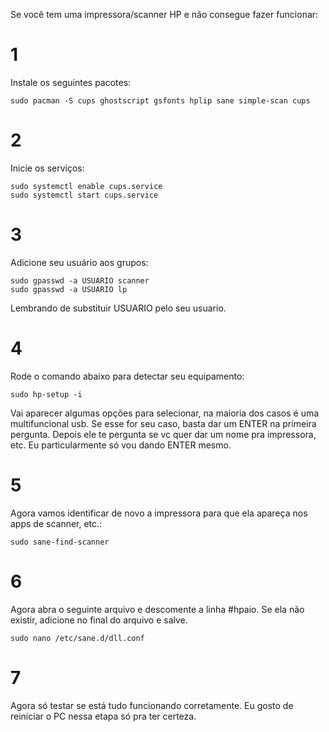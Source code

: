 Se você tem uma impressora/scanner HP e não consegue fazer funcionar:

# 1
Instale os seguintes pacotes:
```
sudo pacman -S cups ghostscript gsfonts hplip sane simple-scan cups
```
# 2
Inicie os serviços:
```
sudo systemctl enable cups.service
sudo systemctl start cups.service
```
# 3
Adicione seu usuário aos grupos:
```
sudo gpasswd -a USUARIO scanner
sudo gpasswd -a USUARIO lp
```
Lembrando de substituir USUARIO pelo seu usuario.
# 4
Rode o comando abaixo para detectar seu equipamento:
```
sudo hp-setup -i
```
Vai aparecer algumas opções para selecionar, na maioria dos casos é uma multifuncional usb. Se esse for seu caso, basta dar um ENTER na primeira pergunta.
Depois ele te pergunta se vc quer dar um nome pra impressora, etc. Eu particularmente só vou dando ENTER mesmo.
# 5
Agora vamos identificar de novo a impressora para que ela apareça nos apps de scanner, etc.:
```
sudo sane-find-scanner
```
# 6
Agora abra o seguinte arquivo e descomente a linha #hpaio.
Se ela não existir, adicione no final do arquivo e salve.
```
sudo nano /etc/sane.d/dll.conf
```
# 7
Agora só testar se está tudo funcionando corretamente. Eu gosto de reiniciar o PC nessa etapa só pra ter certeza.
